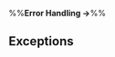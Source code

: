 <link rel="stylesheet" href="{{baseUrl}}/css/textbook.css">

<div class="website-content">

%%**Error Handling &rarr;**%%

## Exceptions

<div id="main">

<include src="what/embed.md" />
<include src="how/embed.md" />
<include src="when/embed.md" />

</div>

</div>
